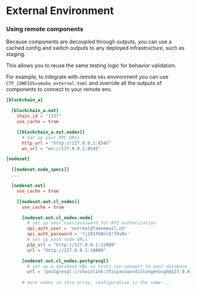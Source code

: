 # External Environment

### Using remote components

Because components are decoupled through outputs, you can use a cached config and switch outputs to any deployed infrastructure, such as staging. 

This allows you to reuse the same testing logic for behavior validation.

For example, to integrate with remote `k8s` environment you can use `CTF_CONFIGS=smoke_external.toml` and override all the outputs of components to connect to your remote env.

```toml
[blockchain_a]

  [blockchain_a.out]
    chain_id = "1337"
    use_cache = true

    [[blockchain_a.out.nodes]]
      # set up your RPC URLs
      http_url = "http://127.0.0.1:8545"
      ws_url = "ws://127.0.0.1:8545"

[nodeset]

  [[nodeset.node_specs]]
  ...

  [nodeset.out]
    use_cache = true

    [[nodeset.out.cl_nodes]]
      use_cache = true

      [nodeset.out.cl_nodes.node]
        # set up your user/password for API authorization
        api_auth_user = 'notreal@fakeemail.ch'
        api_auth_password = 'fj293fbBnlQ!f9vNs'
        # set up each node URLs
        p2p_url = "http://127.0.0.1:12000"
        url = "http://127.0.0.1:10000"

      [nodeset.out.cl_nodes.postgresql]
        # set up a database URL so tests can connect to your database if needed
        url = "postgresql://chainlink:thispasswordislongenough@127.0.0.1:13000/db_0?sslmode=disable"
      
      # more nodes in this array, configuration is the same ...
```
